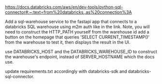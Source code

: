 https://docs.databricks.com/aws/en/dev-tools/python-sql-connector#:~:text=from%20databricks.,as%20connection%3A

Add a sql-warehouse service to the fastapi app that connects to a databricks SQL warehouse using m2m auth like in the link.
Note, you will need to construct the HTTP_PATH yourself from the warehouse id
add a button on the homepage that queries 'SELECT CURRENT_TIMESTAMP()' from the warehouse to test it, then displays the result in the UI.

use DATABRICKS_HOST and the DATABRICKS_WAREHOUSE_ID to construct the warehouse's endpoint, instead of SERVER_HOSTNAME which the docs use.

update requirements.txt accordingly with databricks-sdk and databricks-sql-connector.
